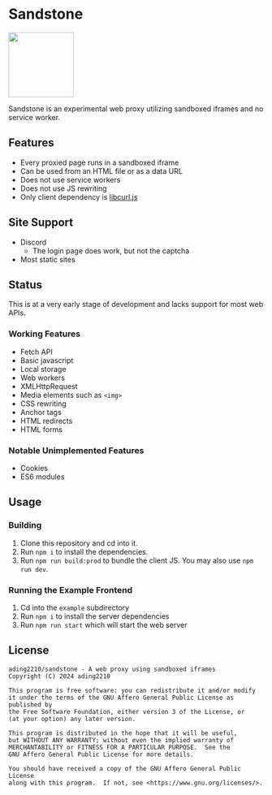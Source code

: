 # Sandstone

[<img src="https://upload.wikimedia.org/wikipedia/commons/a/af/USDA_Mineral_Sandstone_93c3955.jpg?20050520171627" height="128px">](https://commons.wikimedia.org/wiki/File:USDA_Mineral_Sandstone_93c3955.jpg)

Sandstone is an experimental web proxy utilizing sandboxed iframes and no service worker.

## Features
- Every proxied page runs in a sandboxed iframe
- Can be used from an HTML file or as a data URL
- Does not use service workers
- Does not use JS rewriting
- Only client dependency is [libcurl.js](https://www.npmjs.com/package/libcurl.js)

## Site Support
- Discord
  - The login page does work, but not the captcha
- Most static sites

## Status
This is at a very early stage of development and lacks support for most web APIs. 

### Working Features
- Fetch API
- Basic javascript
- Local storage
- Web workers
- XMLHttpRequest
- Media elements such as `<img>`
- CSS rewriting
- Anchor tags 
- HTML redirects
- HTML forms

### Notable Unimplemented Features
- Cookies
- ES6 modules

## Usage
### Building
1. Clone this repository and cd into it.
2. Run `npm i` to install the dependencies.
3. Run `npm run build:prod` to bundle the client JS. You may also use `npm run dev`.

### Running the Example Frontend
1. Cd into the `example` subdirectory
2. Run `npm i` to install the server dependencies
3. Run `npm run start` which will start the web server

## License
```
ading2210/sandstone - A web proxy using sandboxed iframes 
Copyright (C) 2024 ading2210

This program is free software: you can redistribute it and/or modify
it under the terms of the GNU Affero General Public License as published by
the Free Software Foundation, either version 3 of the License, or
(at your option) any later version.

This program is distributed in the hope that it will be useful,
but WITHOUT ANY WARRANTY; without even the implied warranty of
MERCHANTABILITY or FITNESS FOR A PARTICULAR PURPOSE.  See the
GNU Affero General Public License for more details.

You should have received a copy of the GNU Affero General Public License
along with this program.  If not, see <https://www.gnu.org/licenses/>.
```